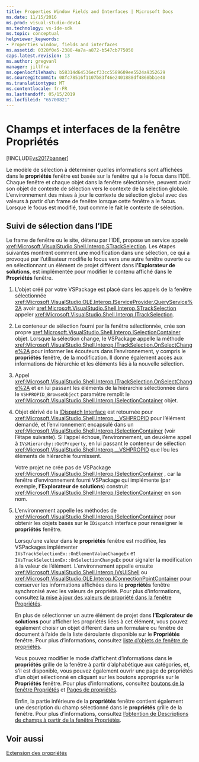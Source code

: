 ```yaml
---
title: Properties Window Fields and Interfaces | Microsoft Docs
ms.date: 11/15/2016
ms.prod: visual-studio-dev14
ms.technology: vs-ide-sdk
ms.topic: conceptual
helpviewer_keywords:
- Properties window, fields and interfaces
ms.assetid: 0328f0e5-2380-4a7a-a872-b547cb775050
caps.latest.revision: 13
ms.author: gregvanl
manager: jillfra
ms.openlocfilehash: b58314d64536ecf33cc5589609ee5524a9352629
ms.sourcegitcommit: 08fc78516f1107b83f46e2401888df4868bb1e40
ms.translationtype: MT
ms.contentlocale: fr-FR
ms.lasthandoff: 05/15/2019
ms.locfileid: "65700821"
---
```

# <a name="properties-window-fields-and-interfaces"></a>Champs et interfaces de la fenêtre Propriétés
[!INCLUDE[vs2017banner](../../includes/vs2017banner.md)]

Le modèle de sélection à déterminer quelles informations sont affichées dans le **propriétés** fenêtre est basée sur la fenêtre qui a le focus dans l’IDE. Chaque fenêtre et chaque objet dans la fenêtre sélectionnée, peuvent avoir son objet de contexte de sélection vers le contexte de la sélection globale. L’environnement des mises à jour le contexte de sélection global avec des valeurs à partir d’un frame de fenêtre lorsque cette fenêtre a le focus. Lorsque le focus est modifié, tout comme le fait le contexte de sélection.  
  
## <a name="tracking-selection-in-the-ide"></a>Suivi de sélection dans l’IDE  
 Le frame de fenêtre ou le site, détenu par l’IDE, propose un service appelé <xref:Microsoft.VisualStudio.Shell.Interop.STrackSelection>. Les étapes suivantes montrent comment une modification dans une sélection, ce qui a provoqué par l’utilisateur modifie le focus vers une autre fenêtre ouverte ou en sélectionnant un élément de projet différent dans **l’Explorateur de solutions**, est implémentée pour modifier le contenu affiché dans le  **Propriétés** fenêtre.  
  
1. L’objet créé par votre VSPackage est placé dans les appels de la fenêtre sélectionnée <xref:Microsoft.VisualStudio.OLE.Interop.IServiceProvider.QueryService%2A> avoir <xref:Microsoft.VisualStudio.Shell.Interop.STrackSelection> appeler <xref:Microsoft.VisualStudio.Shell.Interop.ITrackSelection>.  
  
2. Le conteneur de sélection fourni par la fenêtre sélectionnée, crée son propre <xref:Microsoft.VisualStudio.Shell.Interop.ISelectionContainer> objet. Lorsque la sélection change, le VSPackage appelle la méthode <xref:Microsoft.VisualStudio.Shell.Interop.ITrackSelection.OnSelectChange%2A> pour informer les écouteurs dans l’environnement, y compris le **propriétés** fenêtre, de la modification. Il donne également accès aux informations de hiérarchie et les éléments liés à la nouvelle sélection.  
  
3. Appel <xref:Microsoft.VisualStudio.Shell.Interop.ITrackSelection.OnSelectChange%2A> et en lui passant les éléments de la hiérarchie sélectionnée dans le `VSHPROPID_BrowseObject` paramètre remplit le <xref:Microsoft.VisualStudio.Shell.Interop.ISelectionContainer> objet.  
  
4. Objet dérivé de la [IDispatch Interface](https://msdn.microsoft.com/ebbff4bc-36b2-4861-9efa-ffa45e013eb5) est retournée pour <xref:Microsoft.VisualStudio.Shell.Interop.__VSHPROPID> pour l’élément demandé, et l’environnement encapsulé dans un <xref:Microsoft.VisualStudio.Shell.Interop.ISelectionContainer> (voir l’étape suivante). Si l’appel échoue, l’environnement, un deuxième appel à `IVsHierarchy::GetProperty`, en lui passant le conteneur de sélection <xref:Microsoft.VisualStudio.Shell.Interop.__VSHPROPID> que l’ou les éléments de hiérarchie fournissent.  
  
    Votre projet ne crée pas de VSPackage <xref:Microsoft.VisualStudio.Shell.Interop.ISelectionContainer> , car la fenêtre d’environnement fourni VSPackage qui implémente (par exemple, **l’Explorateur de solutions**) construit <xref:Microsoft.VisualStudio.Shell.Interop.ISelectionContainer> en son nom.  
  
5. L’environnement appelle les méthodes de <xref:Microsoft.VisualStudio.Shell.Interop.ISelectionContainer> pour obtenir les objets basés sur le `IDispatch` interface pour renseigner le **propriétés** fenêtre.  
  
   Lorsqu’une valeur dans le **propriétés** fenêtre est modifiée, les VSPackages implémenter `IVsTrackSelectionEx::OnElementValueChangeEx` et `IVsTrackSelectionEx::OnSelectionChangeEx` pour signaler la modification à la valeur de l’élément. L’environnement appelle ensuite <xref:Microsoft.VisualStudio.Shell.Interop.IVsUIShell> ou <xref:Microsoft.VisualStudio.OLE.Interop.IConnectionPointContainer> pour conserver les informations affichées dans le **propriétés** fenêtre synchronisé avec les valeurs de propriété. Pour plus d’informations, consultez [la mise à jour des valeurs de propriété dans la fenêtre Propriétés](../../misc/updating-property-values-in-the-properties-window.md).  
  
   En plus de sélectionner un autre élément de projet dans **l’Explorateur de solutions** pour afficher les propriétés liées à cet élément, vous pouvez également choisir un objet différent dans un formulaire ou fenêtre de document à l’aide de la liste déroulante disponible sur le **Propriétés** fenêtre. Pour plus d’informations, consultez [liste d’objets de fenêtre de propriétés](../../extensibility/internals/properties-window-object-list.md).  
  
   Vous pouvez modifier le mode d’affichent d’informations dans le **propriétés** grille de la fenêtre à partir d’alphabétique aux catégories, et, s’il est disponible, vous pouvez également ouvrir une page de propriétés d’un objet sélectionné en cliquant sur les boutons appropriés sur le  **Propriétés** fenêtre. Pour plus d’informations, consultez [boutons de la fenêtre Propriétés](../../extensibility/internals/properties-window-buttons.md) et [Pages de propriétés](../../extensibility/internals/property-pages.md).  
  
   Enfin, la partie inférieure de la **propriétés** fenêtre contient également une description du champ sélectionné dans le **propriétés** grille de la fenêtre. Pour plus d’informations, consultez [l’obtention de Descriptions de champs à partir de la fenêtre Propriétés](../../misc/getting-field-descriptions-from-the-properties-window.md).  
  
## <a name="see-also"></a>Voir aussi  
 [Extension des propriétés](../../extensibility/internals/extending-properties.md)
